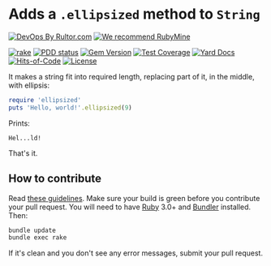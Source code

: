 # Adds a `.ellipsized` method to `String`

[![DevOps By Rultor.com](https://www.rultor.com/b/yegor256/ellipsized)](https://www.rultor.com/p/yegor256/ellipsized)
[![We recommend RubyMine](https://www.elegantobjects.org/rubymine.svg)](https://www.jetbrains.com/ruby/)

[![rake](https://github.com/yegor256/ellipsized/actions/workflows/rake.yml/badge.svg)](https://github.com/yegor256/ellipsized/actions/workflows/rake.yml)
[![PDD status](https://www.0pdd.com/svg?name=yegor256/ellipsized)](https://www.0pdd.com/p?name=yegor256/ellipsized)
[![Gem Version](https://badge.fury.io/rb/ellipsized.svg)](https://badge.fury.io/rb/ellipsized)
[![Test Coverage](https://img.shields.io/codecov/c/github/yegor256/ellipsized.svg)](https://codecov.io/github/yegor256/ellipsized?branch=master)
[![Yard Docs](https://img.shields.io/badge/yard-docs-blue.svg)](https://rubydoc.info/github/yegor256/ellipsized/master/frames)
[![Hits-of-Code](https://hitsofcode.com/github/yegor256/ellipsized)](https://hitsofcode.com/view/github/yegor256/ellipsized)
[![License](https://img.shields.io/badge/license-MIT-green.svg)](https://github.com/yegor256/ellipsized/blob/master/LICENSE.txt)

It makes a string fit into required length, replacing
part of it, in the middle, with ellipsis:

```ruby
require 'ellipsized'
puts 'Hello, world!'.ellipsized(9)
```

Prints:

```text
Hel...ld!
```

That's it.

## How to contribute

Read
[these guidelines](https://www.yegor256.com/2014/04/15/github-guidelines.html).
Make sure your build is green before you contribute
your pull request. You will need to have
[Ruby](https://www.ruby-lang.org/en/) 3.0+ and
[Bundler](https://bundler.io/) installed. Then:

```bash
bundle update
bundle exec rake
```

If it's clean and you don't see any error messages, submit your pull request.
